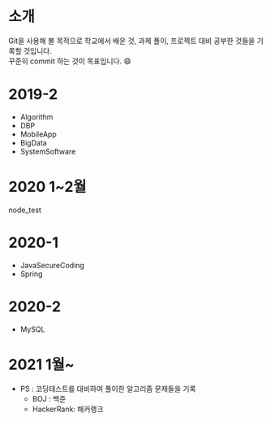 소개
==
Git을 사용해 볼 목적으로 학교에서 배운 것, 과제 풀이, 프로젝트 대비 공부한 것들을 기록할 것입니다.  
꾸준히 commit 하는 것이 목표입니다. :smile:

2019-2
==
- Algorithm
- DBP
- MobileApp
- BigData
- SystemSoftware

2020 1~2월
==
node_test 

2020-1
==
- JavaSecureCoding
- Spring

2020-2
==
- MySQL

2021 1월~
==
- PS : 코딩테스트를 대비하여 풀이한 알고리즘 문제들을 기록
  - BOJ : 백준
  - HackerRank: 해커랭크
